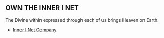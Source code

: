 ## OWN THE INNER I NET

The Divine within expressed through each of us brings Heaven on Earth.
- [Inner I Net Company](https://innerinetcompany.carrd.co/)
